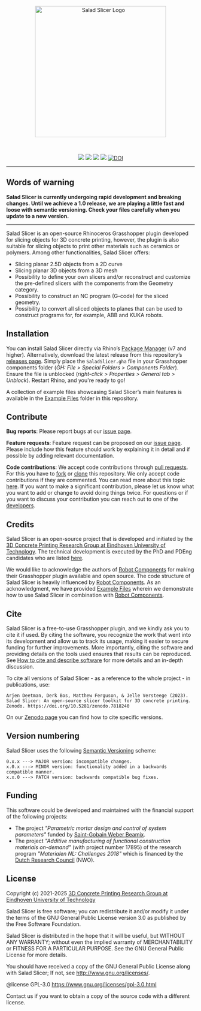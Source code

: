 <p align="center">
  <img src="https://user-images.githubusercontent.com/24313771/130939816-62267ff3-533c-462f-aed5-f12da5610828.png" width="350" title="Salad Slicer Logo">
</p>
  
  <br>
  
 <p align="center"> 
  <img src="https://img.shields.io/github/v/release/3DCP-TUe/SaladSlicer?label=stable">
  <img src="https://img.shields.io/github/v/release/3DCP-TUe/SaladSlicer?label=latest&include_prereleases">
  <img src="https://img.shields.io/github/downloads/3DCP-TUe/SaladSlicer/total?">
  <img src="https://img.shields.io/github/license/3DCP-TUe/SaladSlicer?">
  <a href="https://zenodo.org/doi/10.5281/zenodo.7818240"><img src="https://zenodo.org/badge/348778701.svg" alt="DOI"></a>
</p>

---
## Words of warning
**Salad Slicer is currently undergoing rapid development and breaking changes. Until we achieve a 1.0 release, we are playing a little fast and loose with semantic versioning. Check your files carefully when you update to a new version.**

---
Salad Slicer is an open-source Rhinoceros Grasshopper plugin developed for slicing objects for 3D concrete printing, however, the plugin is also suitable for slicing objects to print other materials such as ceramics or polymers. Among other functionalities, Salad Slicer offers: 

- Slicing planar 2.5D objects from a 2D curve
- Slicing planar 3D objects from a 3D mesh
- Possibility to define your own slicers and/or reconstruct and customize the pre-defined slicers with the components from the Geometry category. 
- Possibility to construct an NC program (G-code) for the sliced geometry. 
- Possibility to convert all sliced objects to planes that can be used to construct programs for, for example, ABB and KUKA robots. 

## Installation
You can install Salad Slicer directly via Rhino’s [Package Manager](https://www.rhino3d.com/features/package-manager/) (v7 and higher). Alternatively, download the latest release from this repository’s [releases page](https://github.com/3DCP-TUe/SaladSlicer/releases). Simply place the `SaladSlicer.gha` file in your Grasshopper components folder (*GH: File > Special Folders > Components Folder*). Ensure the file is unblocked (*right-click > Properties > General tab > Unblock*). Restart Rhino, and you're ready to go!  

A collection of example files showcasing Salad Slicer’s main features is available in the [Example Files](https://github.com/3DCP-TUe/SaladSlicer/tree/master/ExampleFiles) folder in this repository.

## Contribute

**Bug reports**: Please report bugs at our [issue page](https://github.com/3DCP-TUe/SaladSlicer/issues). 

**Feature requests**: Feature request can be proposed on our [issue page](https://github.com/3DCP-TUe/SaladSlicer/issues). Please include how this feature should work by explaining it in detail and if possible by adding relevant documentation.

**Code contributions**: We accept code contributions through [pull requests](https://help.github.com/en/github/collaborating-with-issues-and-pull-requests/about-pull-requests). For this you have to [fork](https://help.github.com/en/github/getting-started-with-github/fork-a-repo) or [clone](https://help.github.com/en/github/creating-cloning-and-archiving-repositories/cloning-a-repository) this repository. We only accept code contributions if they are commented. You can read more about this topic [here](https://docs.microsoft.com/en-us/dotnet/csharp/codedoc). If you want to make a significant contribution, please let us know what you want to add or change to avoid doing things twice. For questions or if you want to discuss your contribution you can reach out to one of the [developers](https://github.com/3DCP-TUe/SaladSlicer/graphs/contributors). 

## Credits
Salad Slicer is an open-source project that is developed and initiated by the [3D Concrete Printing Research Group at Eindhoven University of Technology](https://www.tue.nl/en/research/research-groups/structural-engineering-and-design/3d-concrete-printing/). The technical development is executed by the PhD and PDEng candidates who are listed [here](https://github.com/3DCP-TUe/SaladSlicer/graphs/contributors).

We would like to acknowledge the authors of [Robot Components](https://github.com/RobotComponents/RobotComponents) for making their Grasshopper plugin available and open source. The code structure of Salad Slicer is heavily influenced by [Robot Components](https://github.com/RobotComponents/RobotComponents). As an acknowledgment, we have provided [Example Files](https://github.com/3DCP-TUe/SaladSlicer/tree/master/ExampleFiles) wherein we demonstrate how to use Salad Slicer in combination with [Robot Components](https://github.com/RobotComponents/RobotComponents). 

## Cite
Salad Slicer is a free-to-use Grasshopper plugin, and we kindly ask you to cite it if used. By citing the software, you recognize the work that went into its development and allow us to track its usage, making it easier to secure funding for further improvements. More importantly, citing the software and providing details on the tools used ensures that results can be reproduced. See [How to cite and describe software](https://software.ac.uk/how-cite-software) for more details and an in-depth discussion.

To cite all versions of Salad Slicer - as a reference to the whole project -  in publications, use:

```
Arjen Deetman, Derk Bos, Matthew Ferguson, & Jelle Versteege (2023). Salad Slicer: An open-source slicer toolkit for 3D concrete printing. Zenodo. https://doi.org/10.5281/zenodo.7818240
```

On our [Zenodo page](https://doi.org/10.5281/zenodo.7818240) you can find how to cite specific versions.

## Version numbering
Salad Slicer uses the following [Semantic Versioning](https://semver.org/) scheme: 

```
0.x.x ---> MAJOR version: incompatible changes. 
x.0.x ---> MINOR version: functionality added in a backwards compatible manner.  
x.x.0 ---> PATCH version: backwards compatible bug fixes.
```

## Funding

This software could be developed and maintained with the financial support of the following projects:
- The project _"Parametric mortar design and control of system parameters"_ funded by [Saint-Gobain Weber Beamix](https://www.nl.weber/).
- The project _"Additive manufacturing of functional construction materials on-demand"_ (with project number 17895) of the research program _"Materialen NL: Challenges 2018"_ which is financed by the [Dutch Research Council](https://www.nwo.nl/en) (NWO).
  
## License
Copyright (c) 2021-2025 [3D Concrete Printing Research Group at Eindhoven University of Technology](https://www.tue.nl/en/research/research-groups/structural-engineering-and-design/3d-concrete-printing)

Salad Slicer is free software; you can redistribute it and/or modify it under the terms of the GNU General Public License version 3.0 as published by the Free Software Foundation. 

Salad Slicer is distributed in the hope that it will be useful, but WITHOUT ANY WARRANTY; without even the implied warranty of MERCHANTABILITY or FITNESS FOR A PARTICULAR PURPOSE. See the GNU General Public License for more details.

You should have received a copy of the GNU General Public License along with Salad Slicer; If not, see <http://www.gnu.org/licenses/>.

@license GPL-3.0 <https://www.gnu.org/licenses/gpl-3.0.html>

Contact us if you want to obtain a copy of the source code with a different license. 
